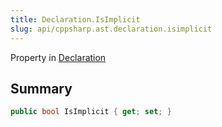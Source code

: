 ```yaml
---
title: Declaration.IsImplicit
slug: api/cppsharp.ast.declaration.isimplicit
---
```

Property in [Declaration](/api/cppsharp/ast/declaration)

## Summary



```csharp
public bool IsImplicit { get; set; }
```


